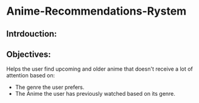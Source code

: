 # Anime-Recommendations-Rystem
## Intrdouction:

## Objectives:
Helps the user find upcoming and older anime that doesn't receive a lot of attention based on:
- The genre the user prefers.
- The Anime the user has previously watched based on its genre.
